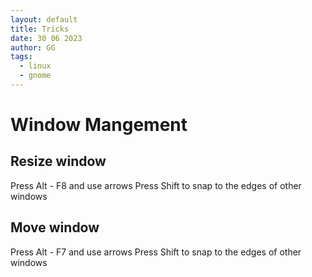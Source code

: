 ```yaml
---
layout: default
title: Tricks
date: 30 06 2023
author: GG
tags: 
  - linux
  - gnome
---
```


Window Mangement
===

Resize window
---

Press Alt - F8 and use arrows
Press Shift to snap to the edges of other windows

Move window
---

Press Alt - F7 and use arrows
Press Shift to snap to the edges of other windows

